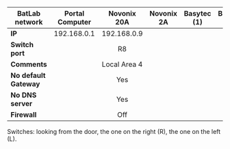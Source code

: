 | **BatLab network** | Portal Computer | Novonix 20A | Novonix 2A | Basytec (1) | Basytec (2) |
|--------------------|:---------------:|:-----------:|:----------:|:-----------:|:-----------:|
| **IP**             | 192.168.0.1     | 192.168.0.9 | | | |
| **Switch port**    |                 | R8          | | | |
| **Comments**       |                 | Local Area 4 | | | |
| **No default Gateway** |                 | Yes          | | | |
| **No DNS server**    |                 | Yes          | | | |
| **Firewall**    |                 | Off          | | | |

Switches: looking from the door, the one on the right (R), the one on the left (L).
